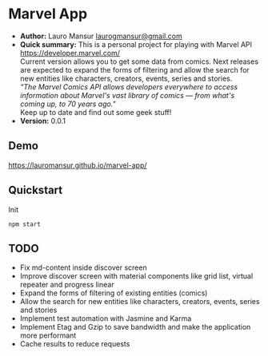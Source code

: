 # Marvel App #

* __Author:__ Lauro Mansur [laurogmansur@gmail.com](mailto:laurogmansur@gmail.com)
* __Quick summary:__ This is a personal project for playing with Marvel API <a href="https://developer.marvel.com/" target="_blank">https://developer.marvel.com/</a>  
Current version allows you to get some data from comics. Next releases are expected to
expand the forms of filtering and allow the search for new entities like characters, creators, events, series and stories.  
*"The Marvel Comics API allows developers everywhere to access information about Marvel's vast 
library of comics — from what's coming up, to 70 years ago."*  
Keep up to date and find out some geek stuff!
* __Version:__ 0.0.1

## Demo ##

<a href="https://lauromansur.github.io/marvel-app/" target="_blank">https://lauromansur.github.io/marvel-app/</a>  

## Quickstart ##

Init  
  
```
npm start
```    

## TODO ##
- Fix md-content inside discover screen
- Improve discover screen with material components like grid list, virtual repeater and progress linear
- Expand the forms of filtering of existing entities (comics)
- Allow the search for new entities like characters, creators, events, series and stories
- Implement test automation with Jasmine and Karma
- Implement Etag and Gzip to save bandwidth and make the application more performant
- Cache results to reduce requests